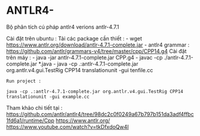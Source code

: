 # ANTLR4-
Bộ phân tích cú pháp antlr4
verions antlr-4.7.1

Cài đặt trên ubuntu :
    Tải các package cần thiết :
        - wget https://www.antlr.org/download/antlr-4.7.1-complete.jar
        - antlr4 grammar : https://github.com/antlr/grammars-v4/tree/master/cpp/CPP14.g4 
    Cài đặt trên máy :
        - java -jar antlr-4.7.1-complete.jar CPP.g4
        - javac -cp ./antlr-4.7.1-complete.jar *.java
        - java -cp .:antlr-4.7.1-complete.jar org.antlr.v4.gui.TestRig CPP14 translationunit -gui tenfile.cc 

    Run project :

    java -cp .:antlr-4.7.1-complete.jar org.antlr.v4.gui.TestRig CPP14 translationunit -gui example.cc  

Tham khảo chi tiết tại :
    https://github.com/antlr/antlr4/tree/98dc2c0f0249a67b797b151da3adf4ffbc1fd6a1/runtime/Cpp
    https://www.antlr.org/
    https://www.youtube.com/watch?v=tkDfxdoQw4I

